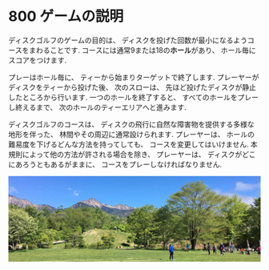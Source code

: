 # 800 ゲームの説明

ディスクゴルフのゲームの目的は、
ディスクを投げた回数が最小になるようコースをまわることです.
コースには通常9または18の**ホール**があり、
ホール毎にスコアをつけます.

プレーはホール毎に、
ティーから始まりターゲットで終了します.
プレーヤーがディスクをティーから投げた後、
次のスローは、
先ほど投げたディスクが静止したところから行います.
一つのホールを終了すると、
すべてのホールをプレーし終えるまで、
次のホールのティーエリアへと進みます.

ディスクゴルフのコースは、
ディスクの飛行に自然な障害物を提供する多様な地形を伴った、
林間やその周辺に通常設けられます.
プレーヤーは、
ホールの難易度を下げるどんな方法を持ってしても、
コースを変更してはいけません.
本規則によって他の方法が許される場合を除き、
プレーヤーは、
ディスクがどこにあろうともあるがままに、
コースをプレーしなければなりません.

![清里オープン](assets/img/kiyosato.jpg)
